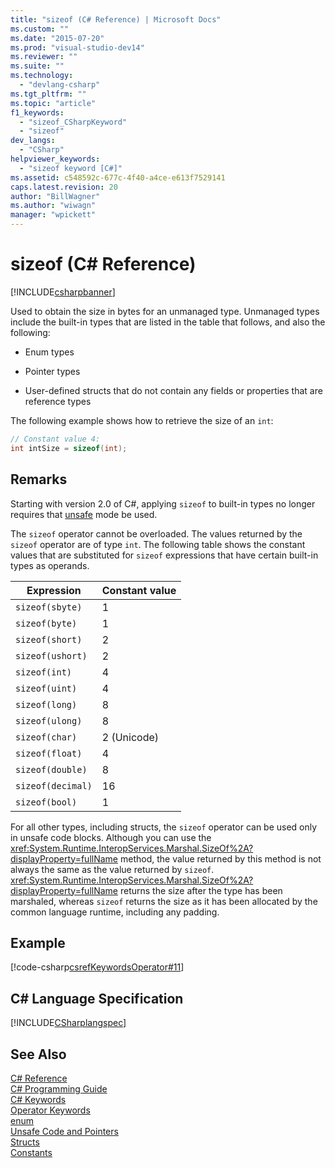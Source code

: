 ```yaml
---
title: "sizeof (C# Reference) | Microsoft Docs"
ms.custom: ""
ms.date: "2015-07-20"
ms.prod: "visual-studio-dev14"
ms.reviewer: ""
ms.suite: ""
ms.technology: 
  - "devlang-csharp"
ms.tgt_pltfrm: ""
ms.topic: "article"
f1_keywords: 
  - "sizeof_CSharpKeyword"
  - "sizeof"
dev_langs: 
  - "CSharp"
helpviewer_keywords: 
  - "sizeof keyword [C#]"
ms.assetid: c548592c-677c-4f40-a4ce-e613f7529141
caps.latest.revision: 20
author: "BillWagner"
ms.author: "wiwagn"
manager: "wpickett"
---
```

# sizeof (C# Reference)
[!INCLUDE[csharpbanner](../../../includes/csharpbanner.md)]

Used to obtain the size in bytes for an unmanaged type. Unmanaged types include the built-in types that are listed in the table that follows, and also the following:  
  
-   Enum types  
  
-   Pointer types  
  
-   User-defined structs that do not contain any fields or properties that are reference types  
  
 The following example shows how to retrieve the size of an `int`:  
  
```csharp  
// Constant value 4:  
int intSize = sizeof(int);   
```  
  
## Remarks  
 Starting with version 2.0 of C#, applying `sizeof` to built-in types no longer requires that [unsafe](../../../csharp/language-reference/keywords/unsafe.md) mode be used.  
  
 The `sizeof` operator cannot be overloaded. The values returned by the `sizeof` operator are of type `int`. The following table shows the constant values that are substituted for `sizeof` expressions that have certain built-in types as operands.  
  
|Expression|Constant value|  
|----------------|--------------------|  
|`sizeof(sbyte)`|1|  
|`sizeof(byte)`|1|  
|`sizeof(short)`|2|  
|`sizeof(ushort)`|2|  
|`sizeof(int)`|4|  
|`sizeof(uint)`|4|  
|`sizeof(long)`|8|  
|`sizeof(ulong)`|8|  
|`sizeof(char)`|2 (Unicode)|  
|`sizeof(float)`|4|  
|`sizeof(double)`|8|  
|`sizeof(decimal)`|16|  
|`sizeof(bool)`|1|  
  
 For all other types, including structs, the `sizeof` operator can be used only in unsafe code blocks. Although you can use the <xref:System.Runtime.InteropServices.Marshal.SizeOf%2A?displayProperty=fullName> method, the value returned by this method is not always the same as the value returned by `sizeof`. <xref:System.Runtime.InteropServices.Marshal.SizeOf%2A?displayProperty=fullName> returns the size after the type has been marshaled, whereas `sizeof` returns the size as it has been allocated by the common language runtime, including any padding.  
  
## Example  
 [!code-csharp[csrefKeywordsOperator#11](../../../snippets/csharp/VS_Snippets_VBCSharp/csrefKeywordsOperator/CS/csrefKeywordsOperators.cs#11)]  
  
## C# Language Specification  
 [!INCLUDE[CSharplangspec](../../../includes/csharplangspec-md.md)]  
  
## See Also  
 [C# Reference](../../../csharp/language-reference/index.md)   
 [C# Programming Guide](../../../csharp/programming-guide/index.md)   
 [C# Keywords](../../../csharp/language-reference/keywords/index.md)   
 [Operator Keywords](../../../csharp/language-reference/keywords/operator-keywords.md)   
 [enum](../../../csharp/language-reference/keywords/enum.md)   
 [Unsafe Code and Pointers](../../../csharp/programming-guide/unsafe-code-pointers/index.md)   
 [Structs](../../../csharp/programming-guide/classes-and-structs/structs.md)   
 [Constants](../../../csharp/programming-guide/classes-and-structs/constants.md)